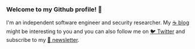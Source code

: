 ### Welcome to my Github profile! 👋

I'm an independent software engineer and security researcher. My [☕ blog](https://kciredor.com/) might be interesting to you and you can also follow me on [🐦 Twitter](https://twitter.com/kciredor_) and subscribe to my [📰 newsletter](https://news.kciredor.com/).
